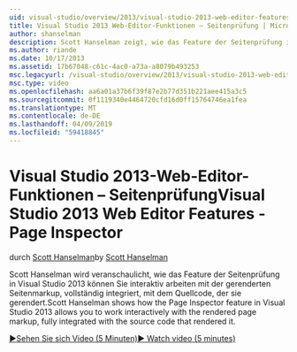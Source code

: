 ```yaml
---
uid: visual-studio/overview/2013/visual-studio-2013-web-editor-features-page-inspector
title: Visual Studio 2013 Web-Editor-Funktionen – Seitenprüfung | Microsoft-Dokumentation
author: shanselman
description: Scott Hanselman zeigt, wie das Feature der Seitenprüfung in Visual Studio 2013 mit der gerenderten Seitenmarkup, vollständig integrierte w interaktiv arbeiten kann...
ms.author: riande
ms.date: 10/17/2013
ms.assetid: 17b67048-c61c-4ac0-a73a-a8079b493253
msc.legacyurl: /visual-studio/overview/2013/visual-studio-2013-web-editor-features-page-inspector
msc.type: video
ms.openlocfilehash: aa6a01a37b6f39f87e2b77d351b221aee415a3c5
ms.sourcegitcommit: 0f1119340e4464720cfd16d0ff15764746ea1fea
ms.translationtype: MT
ms.contentlocale: de-DE
ms.lasthandoff: 04/09/2019
ms.locfileid: "59418845"
---
```

# <a name="visual-studio-2013-web-editor-features---page-inspector"></a><span data-ttu-id="04c62-103">Visual Studio 2013-Web-Editor-Funktionen – Seitenprüfung</span><span class="sxs-lookup"><span data-stu-id="04c62-103">Visual Studio 2013 Web Editor Features - Page Inspector</span></span>

<span data-ttu-id="04c62-104">durch [Scott Hanselman](https://github.com/shanselman)</span><span class="sxs-lookup"><span data-stu-id="04c62-104">by [Scott Hanselman](https://github.com/shanselman)</span></span>

<span data-ttu-id="04c62-105">Scott Hanselman wird veranschaulicht, wie das Feature der Seitenprüfung in Visual Studio 2013 können Sie interaktiv arbeiten mit der gerenderten Seitenmarkup, vollständig integriert, mit dem Quellcode, der sie gerendert.</span><span class="sxs-lookup"><span data-stu-id="04c62-105">Scott Hanselman shows how the Page Inspector feature in Visual Studio 2013 allows you to work interactively with the rendered page markup, fully integrated with the source code that rendered it.</span></span>

[<span data-ttu-id="04c62-106">&#9654;Sehen Sie sich Video (5 Minuten)</span><span class="sxs-lookup"><span data-stu-id="04c62-106">&#9654; Watch video (5 minutes)</span></span>](https://channel9.msdn.com/Blogs/ASP-NET-Site-Videos/visual-studio-2013-web-editor-features-page-inspector)
